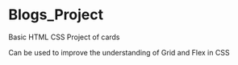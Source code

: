 # Blogs_Project

Basic HTML CSS Project of cards

Can be used to improve the understanding of Grid and Flex in CSS
